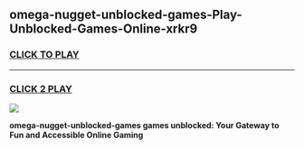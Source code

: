 
## omega-nugget-unblocked-games-Play-Unblocked-Games-Online-xrkr9
<h3>
<a href="https://premium76.site?title=omega-nugget-unblocked-games&ref=25A">CLICK TO PLAY</a></h3>
<hr>

<h3>
<a href="https://premium76.site?title=omega-nugget-unblocked-games&ref=25A">CLICK 2 PLAY</a>
  
</h3>

<a href="https://premium76.site?title=omega-nugget-unblocked-games&ref=25A"><img src="https://clearcache.store/games.png"></a>


**omega-nugget-unblocked-games games unblocked: Your Gateway to Fun and Accessible Online Gaming**
